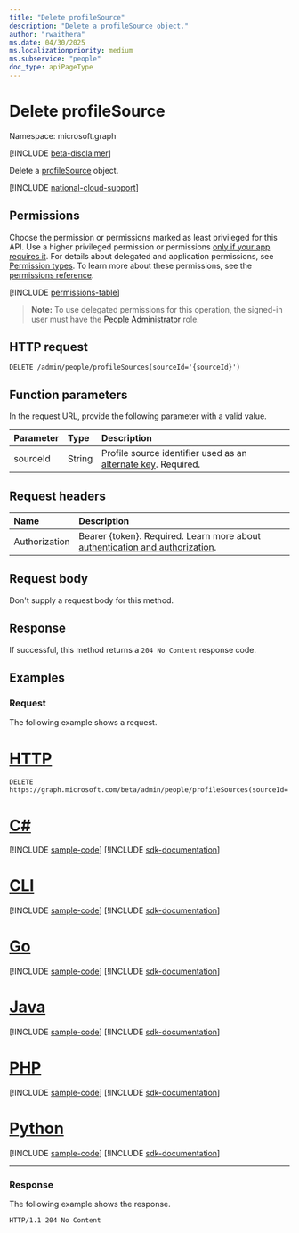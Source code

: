 ```yaml
---
title: "Delete profileSource"
description: "Delete a profileSource object."
author: "rwaithera"
ms.date: 04/30/2025
ms.localizationpriority: medium
ms.subservice: "people"
doc_type: apiPageType
---
```


# Delete profileSource

Namespace: microsoft.graph

[!INCLUDE [beta-disclaimer](../../includes/beta-disclaimer.md)]

Delete a [profileSource](../resources/profilesource.md) object.

[!INCLUDE [national-cloud-support](../../includes/global-only.md)]

## Permissions

Choose the permission or permissions marked as least privileged for this API. Use a higher privileged permission or permissions [only if your app requires it](/graph/permissions-overview#best-practices-for-using-microsoft-graph-permissions). For details about delegated and application permissions, see [Permission types](/graph/permissions-overview#permission-types). To learn more about these permissions, see the [permissions reference](/graph/permissions-reference).

<!-- {
  "blockType": "permissions",
  "name": "profilesource-delete-permissions"
}
-->
[!INCLUDE [permissions-table](../includes/permissions/profilesource-delete-permissions.md)]

>**Note:** To use delegated permissions for this operation, the signed-in user must have the [People Administrator](/entra/identity/role-based-access-control/permissions-reference#people-administrator) role.

## HTTP request

<!-- {
  "blockType": "ignored"
}
-->
``` http
DELETE /admin/people/profileSources(sourceId='{sourceId}')
```

## Function parameters

In the request URL, provide the following parameter with a valid value.

| Parameter | Type   | Description                              |
| :-------- | :----- | :--------------------------------------- |
|sourceId|String|Profile source identifier used as an [alternate key](https://github.com/microsoft/api-guidelines/blob/vNext/graph/patterns/alternate-key.md). Required.|

## Request headers

|Name|Description|
|:---|:---|
|Authorization|Bearer {token}. Required. Learn more about [authentication and authorization](/graph/auth/auth-concepts).|

## Request body

Don't supply a request body for this method.

## Response

If successful, this method returns a `204 No Content` response code.

## Examples

### Request

The following example shows a request.
# [HTTP](#tab/http)
<!-- {
  "blockType": "request",
  "name": "delete_profilesource"
}
-->
``` http
DELETE https://graph.microsoft.com/beta/admin/people/profileSources(sourceId='bamboohr1')
```

# [C#](#tab/csharp)
[!INCLUDE [sample-code](../includes/snippets/csharp/delete-profilesource-csharp-snippets.md)]
[!INCLUDE [sdk-documentation](../includes/snippets/snippets-sdk-documentation-link.md)]

# [CLI](#tab/cli)
[!INCLUDE [sample-code](../includes/snippets/cli/delete-profilesource-cli-snippets.md)]
[!INCLUDE [sdk-documentation](../includes/snippets/snippets-sdk-documentation-link.md)]

# [Go](#tab/go)
[!INCLUDE [sample-code](../includes/snippets/go/delete-profilesource-go-snippets.md)]
[!INCLUDE [sdk-documentation](../includes/snippets/snippets-sdk-documentation-link.md)]

# [Java](#tab/java)
[!INCLUDE [sample-code](../includes/snippets/java/delete-profilesource-java-snippets.md)]
[!INCLUDE [sdk-documentation](../includes/snippets/snippets-sdk-documentation-link.md)]

# [PHP](#tab/php)
[!INCLUDE [sample-code](../includes/snippets/php/delete-profilesource-php-snippets.md)]
[!INCLUDE [sdk-documentation](../includes/snippets/snippets-sdk-documentation-link.md)]

# [Python](#tab/python)
[!INCLUDE [sample-code](../includes/snippets/python/delete-profilesource-python-snippets.md)]
[!INCLUDE [sdk-documentation](../includes/snippets/snippets-sdk-documentation-link.md)]

---

### Response

The following example shows the response.

<!-- {
  "blockType": "response",
  "truncated": true
}
-->
``` http
HTTP/1.1 204 No Content
```

